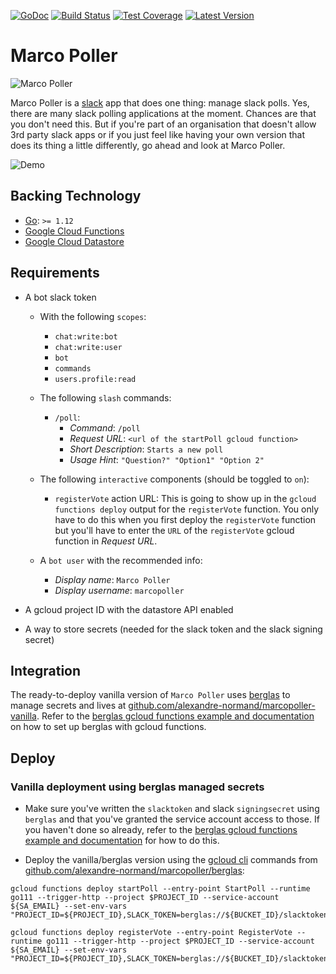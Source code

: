 [![GoDoc](https://godoc.org/github.com/alexandre-normand/marcopoller?status.svg)](https://godoc.org/github.com/alexandre-normand/marcopoller)
[![Build Status](https://travis-ci.org/alexandre-normand/marcopoller.svg?branch=master)](https://travis-ci.org/alexandre-normand/marcopoller)
[![Test Coverage](https://api.codeclimate.com/v1/badges/8659e71d13e1df4118a2/test_coverage)](https://codeclimate.com/github/alexandre-normand/marcopoller/test_coverage)
[![Latest Version](https://img.shields.io/github/tag/alexandre-normand/marcopoller.svg?label=version)](https://github.com/alexandre-normand/marcopoller/releases)

# Marco Poller
![Marco Poller](https://www.dropbox.com/s/ddocj6175iofy2a/anchorman2.jpg?raw=1)

Marco Poller is a [slack](https://slack.com) app that does one thing: manage slack polls. Yes, there are many slack polling applications at the moment. Chances are
that you don't need this. But if you're part of an organisation that doesn't allow 3rd party slack apps or if you just feel like having your own version that does its
thing a little differently, go ahead and look at Marco Poller.

![Demo](https://www.dropbox.com/s/61go5pqb2rowlh7/Marco%20Poller.gif?raw=1)

## Backing Technology
*   [Go](https://golang.org): `>= 1.12` 
*   [Google Cloud Functions](https://cloud.google.com/functions/docs/quickstart#functions-deploy-command-go)
*   [Google Cloud Datastore](https://cloud.google.com/datastore/docs/)

## Requirements

*   A bot slack token 
    *   With the following `scopes`:
    	*   `chat:write:bot`
    	*   `chat:write:user`
    	*   `bot`
    	*   `commands`
    	*   `users.profile:read`

	*   The following `slash` commands:
    	*   `/poll`:
    	    * *Command*: `/poll`
    	    * *Request URL*: `<url of the startPoll gcloud function>`
    	    * *Short Description*: `Starts a new poll`
    	    * *Usage Hint*: `"Question?" "Option1" "Option 2"`

    *   The following `interactive` components (should be toggled to `on`):
    	*   `registerVote` action URL: This is going to show up in the `gcloud functions deploy` output for the `registerVote` function. You only have to do this when
    	     you first deploy the `registerVote` function but you'll have to enter the `URL` of the `registerVote` gcloud function in _Request URL_. 

    *	A `bot user` with the recommended info:
		*   *Display name*: `Marco Poller`
		*   *Display username*: `marcopoller`

*   A gcloud project ID with the datastore API enabled
*   A way to store secrets (needed for the slack token and the slack signing secret)

## Integration
The ready-to-deploy vanilla version of `Marco Poller` uses [berglas](https://github.com/GoogleCloudPlatform/berglas) to manage secrets and lives at [github.com/alexandre-normand/marcopoller-vanilla](github.com/alexandre-normand/marcopoller-vanilla). 
Refer to the [berglas gcloud functions example and documentation](https://github.com/GoogleCloudPlatform/berglas/tree/master/examples/cloudfunctions/go) on how to set 
up berglas with gcloud functions. 

## Deploy
### Vanilla deployment using berglas managed secrets

* Make sure you've written the `slacktoken` and slack `signingsecret` using `berglas` and that you've granted the service account access to those. If you haven't done so already, 
refer to the [berglas gcloud functions example and documentation](https://github.com/GoogleCloudPlatform/berglas/tree/master/examples/cloudfunctions/go) for how to do this.

* Deploy the vanilla/berglas version using the [gcloud cli](https://cloud.google.com/sdk/gcloud/) commands from [github.com/alexandre-normand/marcopoller/berglas](berglas):

```
gcloud functions deploy startPoll --entry-point StartPoll --runtime go111 --trigger-http --project $PROJECT_ID --service-account ${SA_EMAIL} --set-env-vars "PROJECT_ID=${PROJECT_ID},SLACK_TOKEN=berglas://${BUCKET_ID}/slacktoken,SIGNING_SECRET=berglas://${BUCKET_ID}/signingsecret"
```

```
gcloud functions deploy registerVote --entry-point RegisterVote --runtime go111 --trigger-http --project $PROJECT_ID --service-account ${SA_EMAIL} --set-env-vars "PROJECT_ID=${PROJECT_ID},SLACK_TOKEN=berglas://${BUCKET_ID}/slacktoken,SIGNING_SECRET=berglas://${BUCKET_ID}/signingsecret"
```
